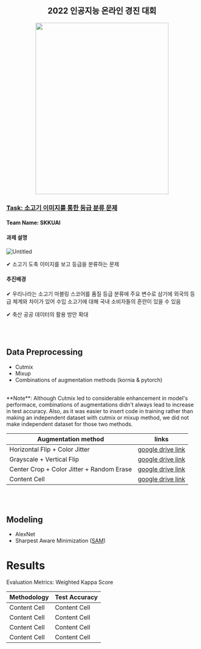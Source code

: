 
<h2 align="center"> <strong>2022 인공지능 온라인 경진 대회</strong> </h2>
<p align="center">
  <img src="http://cdn.aitimes.kr/news/photo/202205/24975_37447_521.jpg" width="350" height="450">
</p>

### [Task: 소고기 이미지를 통한 등급 분류 문제](https://aichallenge.or.kr/competition/detail/1/task/2/taskInfo)
#### Team Name: SKKUAI

#### **과제 설명**

![Untitled](https://user-images.githubusercontent.com/48243487/176602246-030edf7b-369d-4be0-8b41-f56583c6ff64.png)

✔ 소고기 도축 이미지를 보고 등급을 분류하는 문제

#### **추진배경**

✔ 우리나라는 소고기 마블링 스코어를 품질 등급 분류에 주요 변수로 삼기에 외국의 등급 체계와 차이가 있어 수입 소고기에 대해 국내 소비자들의 혼란이 있을 수 있음

✔ 축산 공공 데이터의 활용 방안 확대

<br>
<br>

## Data Preprocessing
- Cutmix
- Mixup
- Combinations of augmentation methods (kornia & pytorch)

<br>
**Note**:
Although Cutmix led to considerable enhancement in model's performace, combinations of augmentations didn't always lead to increase in test accuracy.
Also, as it was easier to insert code in training rather than making an independent dataset with cutmix or mixup method, we did not make independent dataset for those two methods.

| Augmentation method  | links |
| ------------- | ------------- |
| Horizontal Flip + Color Jitter  | [google drive link](https://drive.google.com/file/d/1gKT7zqmfNoD965EU1xwtg-q6rMMsH44K/view?usp=sharing)  |
| Grayscale + Vertical Flip | [google drive link](https://drive.google.com/file/d/1-NfobpSD6s9bSEUoddT2gKfuH_uTnwNP/view?usp=sharing)|
| Center Crop + Color Jitter + Random Erase | [google drive link](https://drive.google.com/file/d/1-MEVLznocCb8chCK8wDRGWbiJ1iWv6UH/view?usp=sharing)  |
| Content Cell  | [google drive link]() |

<br>
<br>

## Modeling

- AlexNet
- Sharpest Aware Minimization ([SAM](https://github.com/davda54/sam))

# Results

Evaluation Metrics: Weighted Kappa Score

| Methodology  | Test Accuracy |
| ------------- | ------------- |
| Content Cell  | Content Cell  |
| Content Cell  | Content Cell  |
| Content Cell  | Content Cell  |
| Content Cell  | Content Cell  |
